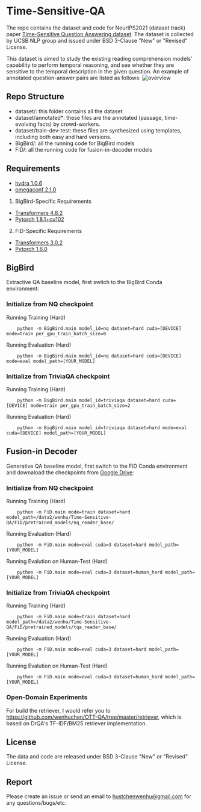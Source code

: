 # Time-Sensitive-QA
The repo contains the dataset and code for NeurIPS2021 (dataset track) paper [Time-Sensitive Question Answering dataset](https://arxiv.org/abs/2108.06314). The dataset is collected by UCSB NLP group and issued under BSD 3-Clause "New" or "Revised" License.

This dataset is aimed to study the existing reading comprehension models' capability to perform temporal reasoning, and see whether they are sensitive to the temporal description in the given question. An example of annotated question-answer pairs are listed as follows:
![overview](./intro.png)

## Repo Structure
- dataset/: this folder contains all the dataset
- dataset/annotated*: these files are the annotated (passage, time-evolving facts) by crowd-workers.
- dataset/train-dev-test: these files are synthesized using templates, including both easy and hard versions.
- BigBird/: all the running code for BigBird models
- FiD/: all the running code for fusion-in-decoder models

## Requirements
- [hydra 1.0.6](https://hydra.cc/docs/intro/)
- [omegaconf 2.1.0](https://github.com/omry/omegaconf)
1. BigBird-Specific Requirements
- [Transformers 4.8.2](https://github.com/huggingface/transformers)
- [Pytorch 1.8.1+cu102](https://pytorch.org/)
2. FiD-Specific Requirements
- [Transformers 3.0.2](https://github.com/huggingface/transformers)
- [Pytorch 1.6.0](https://pytorch.org/)

## BigBird
Extractive QA baseline model, first switch to the BigBird Conda environment:
### Initialize from NQ checkpoint
Running Training (Hard)
```
    python -m BigBird.main model_id=nq dataset=hard cuda=[DEVICE] mode=train per_gpu_train_batch_size=8
```

Running Evaluation (Hard)
```
    python -m BigBird.main model_id=nq dataset=hard cuda=[DEVICE] mode=eval model_path=[YOUR_MODEL]
```

### Initialize from TriviaQA checkpoint
Running Training (Hard)
```
    python -m BigBird.main model_id=triviaqa dataset=hard cuda=[DEVICE] mode=train per_gpu_train_batch_size=2
```

Running Evaluation (Hard)
```
    python -m BigBird.main model_id=triviaqa dataset=hard mode=eval cuda=[DEVICE] model_path=[YOUR_MODEL]
```

## Fusion-in Decoder
Generative QA baseline model, first switch to the FiD Conda environment and downaload the checkpoints from [Google Drive](https://drive.google.com/file/d/19DnItecTwqUqhw09zH3eR61iz_22dX-u/view?usp=sharing):
### Initialize from NQ checkpoint
Running Training (Hard)
```
    python -m FiD.main mode=train dataset=hard model_path=/data2/wenhu/Time-Sensitive-QA/FiD/pretrained_models/nq_reader_base/
```

Running Evaluation (Hard)
```
    python -m FiD.main mode=eval cuda=3 dataset=hard model_path=[YOUR_MODEL] 
```

Running Evalution on Human-Test (Hard)
```
    python -m FiD.main mode=eval cuda=3 dataset=human_hard model_path=[YOUR_MODEL] 
```

### Initialize from TriviaQA checkpoint
Running Training (Hard)
```
    python -m FiD.main mode=train dataset=hard model_path=/data2/wenhu/Time-Sensitive-QA/FiD/pretrained_models/tqa_reader_base/
```

Running Evaluation (Hard)
```
    python -m FiD.main mode=eval cuda=3 dataset=hard model_path=[YOUR_MODEL] 
```

Running Evalution on Human-Test (Hard)
```
    python -m FiD.main mode=eval cuda=3 dataset=human_hard model_path=[YOUR_MODEL] 
```

### Open-Domain Experiments
For build the retriever, I would refer you to https://github.com/wenhuchen/OTT-QA/tree/master/retriever, which is based on DrQA's TF-IDF/BM25 retriever implementation.

## License
The data and code are released under BSD 3-Clause "New" or "Revised" License.

## Report
Please create an issue or send an email to hustchenwenhu@gmail.com for any questions/bugs/etc.
